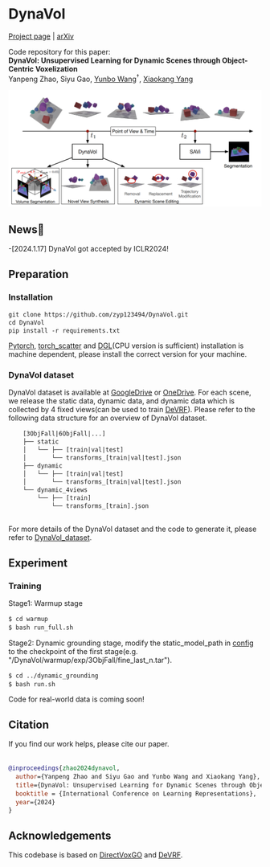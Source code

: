 # DynaVol

[Project page](https://sites.google.com/view/dynavol/) | [arXiv](https://arxiv.org/abs/2305.00393)

Code repository for this paper:  
**DynaVol: Unsupervised Learning for Dynamic Scenes through Object-Centric Voxelization**  
Yanpeng Zhao, Siyu Gao, [Yunbo Wang](https://wyb15.github.io/)<sup>†</sup>, [Xiaokang Yang](https://scholar.google.com/citations?user=yDEavdMAAAAJ&hl=zh-CN)

<img  src="/figure/dynavol.PNG"  alt="dynavol"  style="zoom:67%;"  />

## News🎉
-[2024.1.17] DynaVol got accepted by ICLR2024!

## Preparation

### Installation
```
git clone https://github.com/zyp123494/DynaVol.git
cd DynaVol
pip install -r requirements.txt
```
[Pytorch](https://pytorch.org/), [torch_scatter](https://github.com/rusty1s/pytorch_scatter) and [DGL](https://www.dgl.ai/pages/start.html)(CPU version is sufficient) installation is machine dependent, please install the correct version for your machine.

### DynaVol dataset

DynaVol dataset is available at [GoogleDrive](https://drive.google.com/drive/folders/1rADezOEG3WwMidwQkWQBdGTGiW2Y1Q2K?usp=sharing) or [OneDrive](https://sjtueducn-my.sharepoint.com/:f:/g/personal/zhao-yan-peng_sjtu_edu_cn/ErPjQahfAtFGsj74okb-dKQBcgoVVpdYRr_vG_oC9rXFdQ?e=xkwFdd). For each scene, we release the static data, dynamic data, and dynamic data which is collected by 4 fixed views(can be used to train [DeVRF](https://github.com/showlab/DeVRF/tree/main)). Please refer to the following data structure for an overview of DynaVol dataset.

```
    [3ObjFall|6ObjFall|...]
    ├── static 
    │   └── ├── [train|val|test]
    │       └── transforms_[train|val|test].json
    ├── dynamic 
    │   └── ├── [train|val|test]
    │       └── transforms_[train|val|test].json  
    └── dynamic_4views 
        └── ├── [train]
            └── transforms_[train].json 
  
```

For more details of the DynaVol dataset and the code to generate it, please refer to [DynaVol_dataset](DynaVol_dataset).

## Experiment

### Training
Stage1: Warmup stage 
```bash
$ cd warmup
$ bash run_full.sh

```

Stage2: Dynamic grounding stage, modify the static_model_path in [config](dynamic_grounding/configs/inward-facing/movi_pipeline.py) to the checkpoint of the first stage(e.g. "/DynaVol/warmup/exp/3ObjFall/fine_last_n.tar").
```bash
$ cd ../dynamic_grounding
$ bash run.sh

```

Code for real-world data is coming soon!

## Citation

  

If you find our work helps, please cite our paper.

  

```bibtex

@inproceedings{zhao2024dynavol,
  author={Yanpeng Zhao and Siyu Gao and Yunbo Wang and Xiaokang Yang},
  title={DynaVol: Unsupervised Learning for Dynamic Scenes through Object-Centric Voxelization},
  booktitle = {International Conference on Learning Representations},
  year={2024}
}


```


## Acknowledgements
This codebase is based on [DirectVoxGO](https://github.com/sunset1995/DirectVoxGO) and [DeVRF](https://github.com/showlab/DeVRF/tree/main).

